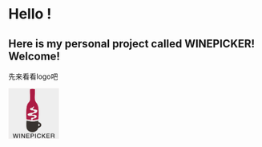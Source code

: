 # Hello ! 
##  Here is my personal project called **WINEPICKER**! Welcome!

先来看看logo吧<br/>

<img src="https://github.com/bjtuwanghui/mywinepicker/raw/master/images_introduction/logo.png?raw=true" width="20%" height="20%">

